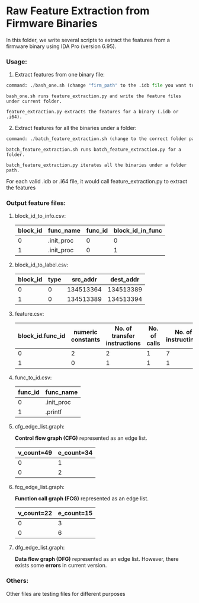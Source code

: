 # Raw Feature Extraction from Firmware Binaries

In this folder, we write several scripts to extract the features from a firmware binary using IDA Pro (version 6.95).

### Usage:
1. Extract features from one binary file:
```python
command: ./bash_one.sh (change "firm_path" to the .idb file you want to run)
```
    bash_one.sh runs feature_extraction.py and write the feature files under current folder.

    feature_extraction.py extracts the features for a binary (.idb or .i64).

2. Extract features for all the binaries under a folder:
```python
command: ./batch_feature_extraction.sh (change to the correct folder path, and architecture type)
```

    batch_feature_extraction.sh runs batch_feature_extraction.py for a folder.

    batch_feature_extraction.py iterates all the binaries under a folder path. 
For each valid .idb or .i64 file, it would call feature_extraction.py to extract the features

### Output feature files:

1. block_id_to_info.csv:

     block_id | func_name | func_id | block_id_in_func
     --- | --- | --- | ---
    0 | .init_proc | 0 | 0
    1 | .init_proc | 0 | 1

2. block_id_to_label.csv:

    block_id | type | src_addr | dest_addr
    --- | --- | --- | ---
    0 | 0 | 134513364 | 134513389
    1 | 0 | 134513389 | 134513394

3. feature.csv:

    block_id.func_id | numeric constants | No. of transfer instructions | No. of calls | No. of instructinos | No. of arithmetic instructions | No. of offspring | betweenness centrality
    --- | --- | --- | --- | --- | --- | --- | ---
    0 | 2 | 2 | 1 | 7 | 2 | 2 | 0.0
    1 | 0 | 1 | 1 | 1 | 0 | 1 | 0.0

4. func_to_id.csv:

    func_id | func_name
    --- | ---
    0 | .init_proc
    1 | .printf

5. cfg_edge_list.graph:
    
    **Control flow graph (CFG)** represented as an edge list.

    v_count=49 | e_count=34
    --- | ---
    0 | 1
    0 | 2

6. fcg_edge_list.graph:
    
    **Function call graph (FCG)** represented as an edge list.

    v_count=22 | e_count=15
    --- | ---
    0 | 3
    0 | 6

7. dfg_edge_list.graph:
    
    **Data flow graph (DFG)** represented as an edge list. However, there exists some **errors** in current version.


### Others:
Other files are testing files for different purposes

